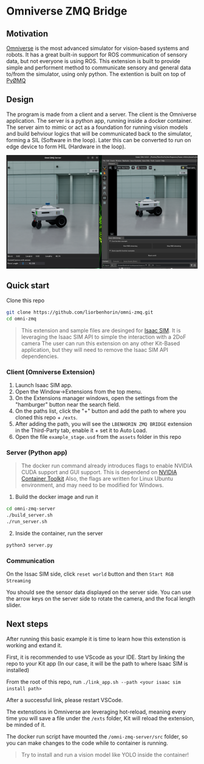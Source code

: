 # Omniverse ZMQ Bridge

## Motivation

[Omniverse](https://www.nvidia.com/en-eu/omniverse/) is the most advanced simulator for vision-based systems and robots.
It has a great built-in support for ROS communication of sensory data, but not everyone is using ROS.
This extension is built to provide simple and performent method to communicate sensory and general data to/from the simulator, using only python.
The extention is built on top of [PyØMQ](https://pyzmq.readthedocs.io/en/latest/)

## Design

The program is made from a client and a server.
The client is the Omniverse application.
The server is a python app, running inside a docker container.
The server aim to mimic or act as a foundation for running vision models and build behviour logics that will be communicated back to the simulator, forming a SIL (Software in the loop).
Later this can be converted to run on edge device to form HIL (Hardware in the loop).

![alt text](exts/lbenhorin.zmq.bridge/data/preview.png)

## Quick start

Clone this repo 
``` bash
git clone https://github.com/liorbenhorin/omni-zmq.git
cd omni-zmq
```

> This extension and sample files are desinged for [Isaac SIM](https://docs.omniverse.nvidia.com/isaacsim/latest/index.html).
> It is leveraging the Isaac SIM API to simple the interaction with a 2DoF camera
> The user can run this extension on any other Kit-Based application, but they will
> need to remove the Isaac SIM API dependencies.


### Client (Omniverse Extension)

1. Launch Isaac SIM app.
2. Open the Window->Extensions from the top menu.
3. On the Extensions manager windows, open the settings from the "hamburger" button near the search field.
4. On the paths list, click the "+" button and add the path to where you cloned this repo + `/exts`.
5. After adding the path, you will see the `LBENHORIN ZMQ BRIDGE` extension in the Third-Party tab, enable it + set it to Auto Load. 
6. Open the file `example_stage.usd` from the `assets` folder in this repo

### Server (Python app)

> The docker run command already introduces flags to enable NVIDIA CUDA support and GUI support.
> This is dependend on [NVIDIA Container Toolkit](https://docs.nvidia.com/datacenter/cloud-native/container-toolkit/latest/install-guide.html)
> Also, the flags are written for Linux Ubuntu environment, and may need to be modified for Windows.

1. Build the docker image and run it 
```bash
cd omni-zmq-server
./build_server.sh
./run_server.sh
```
2. Inside the container, run the server 
```bash
python3 server.py
```

### Communication
On the Issac SIM side, click `reset world` button and then `Start RGB Streaming`

You should see the sensor data displayed on the server side.
You can use the arrow keys on the server side to rotate the camera, and the focal length slider.



## Next steps

After running this basic example it is time to learn how this extenstion is working and extand it.

First, it is recommended to use VScode as your IDE.
Start by linking the repo to your Kit app (In our case, it will be the path to where Isaac SIM is installed)

From the root of this repo, run
`./link_app.sh --path <your isaac sim install path>`

After a successful link, please restart VSCode.

The extenstions in Omniverse are leveraging hot-reload, meaning every time you will save a file under the `/exts` folder, Kit will reload the extension, be minded of it.

The docker run script have mounted the `/omni-zmq-server/src` folder, so you can make changes to the code while to container is running.


> Try to install and run a vision model like YOLO inside the container!